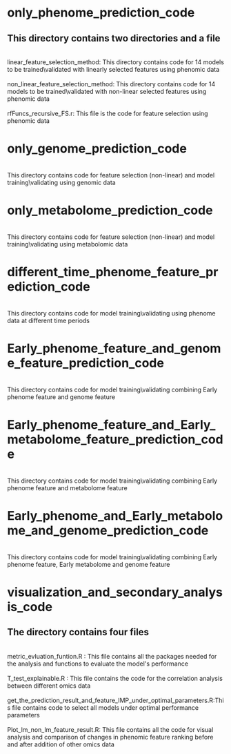# only_phenome_prediction_code
## This directory contains two directories and a file
 <br>linear_feature_selection_method: This directory contains code for 14 models to be trained\validated with linearly selected features using phenomic data<br/>
 <br>non_linear_feature_selection_method: This directory contains code for 14 models to be trained\validated with non-linear selected features using phenomic data<br/>
 <br>rfFuncs_recursive_FS.r: This file is the code for feature selection using phenomic data<br/>

# only_genome_prediction_code
 <br>This directory contains code for feature selection (non-linear) and model training\validating using genomic data<br/>

# only_metabolome_prediction_code
 <br>This directory contains code for feature selection (non-linear) and model training\validating using metabolomic data<br/>

# different_time_phenome_feature_prediction_code
 <br>This directory contains code for model training\validating using phenome data at different time periods<br/>

# Early_phenome_feature_and_genome_feature_prediction_code
 <br>This directory contains code for model training\validating combining Early phenome feature and genome feature<br/>

# Early_phenome_feature_and_Early_metabolome_feature_prediction_code
 <br>This directory contains code for model training\validating combining Early phenome feature and metabolome feature<br/>

# Early_phenome_and_Early_metabolome_and_genome_prediction_code
 <br>This directory contains code for model training\validating combining Early phenome feature, Early metabolome and genome feature<br/>

# visualization_and_secondary_analysis_code
## The directory contains four files
 <br>metric_evluation_funtion.R : This file contains all the packages needed for the analysis and functions to evaluate the model's performance<br/>
 <br>T_test_explainable.R : This file contains the code for the correlation analysis between different omics data<br/>
 <br>get_the_prediction_result_and_feature_IMP_under_optimal_parameters.R:This file contains code to select all models under optimal performance parameters<br/>
 <br>Plot_lm_non_lm_feature_result.R: This file contains all the code for visual analysis and comparison of changes in phenomic feature ranking before and after addition of other omics data<br/>

